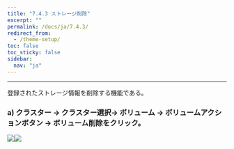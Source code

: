 ```yaml
---
title: "7.4.3 ストレージ削除"
excerpt: ""
permalink: /docs/ja/7.4.3/
redirect_from:
  - /theme-setup/
toc: false
toc_sticky: false
sidebar:
  nav: "ja"
---
```



---

登録されたストレージ情報を削除する機能である。

### a\) クラスター → クラスター選択→ ボリューム → ボリュームアクションボタン → ボリューム削除をクリック。
![](/assets/JP/2.5/5.4.3_1.png)![](/assets/JP/2.5/5.4.3_2.png)

